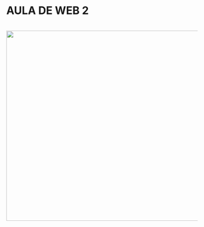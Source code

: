 <H1> AULA DE WEB 2</H1>
<div>
<Br>
<img src="https://tenor.com/pt-BR/view/the-loveable-zoo-cat-purple-laptop-busy-gif-14467181" height="500" width="900" />
<Br>
<Br>
